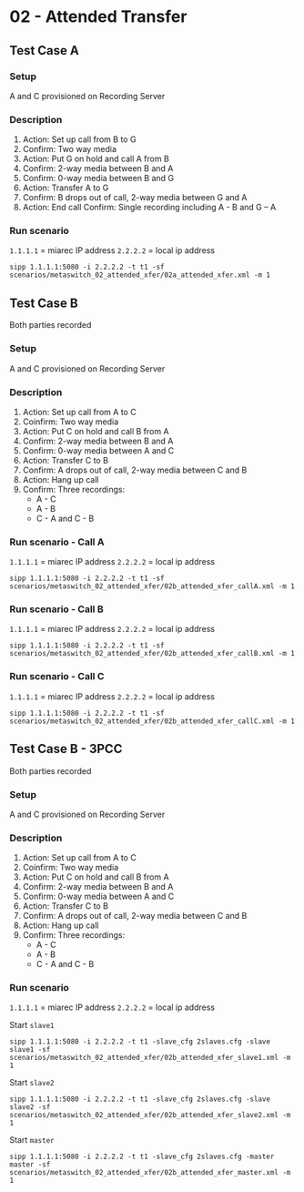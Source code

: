 # 02 - Attended Transfer

## Test Case A

### Setup
A and C provisioned on Recording Server
### Description
1. Action: Set up call from B to G
2. Confirm: Two way media
3. Action: Put G on hold and call A from B
4. Confirm: 2-way media between B and A
5. Confirm: 0-way media between B and G
6. Action: Transfer A to G
7. Confirm: B drops out of call, 2-way media between G and A
8. Action: End call
Confirm: Single recording including A - B and G – A
### Run scenario

`1.1.1.1` = miarec IP address
`2.2.2.2` = local ip address

```
sipp 1.1.1.1:5080 -i 2.2.2.2 -t t1 -sf scenarios/metaswitch_02_attended_xfer/02a_attended_xfer.xml -m 1
```

## Test Case B
Both parties recorded

### Setup
A and C provisioned on Recording Server

### Description
1. Action: Set up call from A to C
2. Coinfirm: Two way media
3. Action: Put C on hold and call B from A
4. Confirm: 2-way media between B and A
5. Confirm: 0-way media between A and C
6. Action: Transfer C to B
7. Confirm: A drops out of call, 2-way media between C and B
8. Action: Hang up call
9. Confirm: Three recordings:
      - A - C
      - A - B
      - C - A and C - B

### Run scenario - Call A

`1.1.1.1` = miarec IP address
`2.2.2.2` = local ip address

```
sipp 1.1.1.1:5080 -i 2.2.2.2 -t t1 -sf scenarios/metaswitch_02_attended_xfer/02b_attended_xfer_callA.xml -m 1
```

### Run scenario - Call B

`1.1.1.1` = miarec IP address
`2.2.2.2` = local ip address

```
sipp 1.1.1.1:5080 -i 2.2.2.2 -t t1 -sf scenarios/metaswitch_02_attended_xfer/02b_attended_xfer_callB.xml -m 1
```

### Run scenario - Call C

`1.1.1.1` = miarec IP address
`2.2.2.2` = local ip address

```
sipp 1.1.1.1:5080 -i 2.2.2.2 -t t1 -sf scenarios/metaswitch_02_attended_xfer/02b_attended_xfer_callC.xml -m 1
```

## Test Case B - 3PCC
Both parties recorded

### Setup
A and C provisioned on Recording Server

### Description
1. Action: Set up call from A to C
2. Coinfirm: Two way media
3. Action: Put C on hold and call B from A
4. Confirm: 2-way media between B and A
5. Confirm: 0-way media between A and C
6. Action: Transfer C to B
7. Confirm: A drops out of call, 2-way media between C and B
8. Action: Hang up call
9. Confirm: Three recordings:
      - A - C
      - A - B
      - C - A and C - B

### Run scenario

`1.1.1.1` = miarec IP address
`2.2.2.2` = local ip address

Start `slave1`
```
sipp 1.1.1.1:5080 -i 2.2.2.2 -t t1 -slave_cfg 2slaves.cfg -slave slave1 -sf scenarios/metaswitch_02_attended_xfer/02b_attended_xfer_slave1.xml -m 1
```

Start `slave2`
```
sipp 1.1.1.1:5080 -i 2.2.2.2 -t t1 -slave_cfg 2slaves.cfg -slave slave2 -sf scenarios/metaswitch_02_attended_xfer/02b_attended_xfer_slave2.xml -m 1
```

Start `master`
```
sipp 1.1.1.1:5080 -i 2.2.2.2 -t t1 -slave_cfg 2slaves.cfg -master master -sf scenarios/metaswitch_02_attended_xfer/02b_attended_xfer_master.xml -m 1
```


